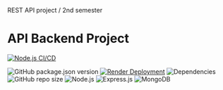 REST API project / 2nd semester

# API Backend Project

[![Node.js CI/CD](https://github.com/Missjessen/MDB_REST/tree/main/.github/workflows/main.yml/badge.svg?branch=main)](https://github.com/Missjessen/MDB_REST/actions)


![GitHub package.json version](https://img.shields.io/github/package-json/v/Missjessen/MDB_REST)
[![Render Deployment](https://img.shields.io/badge/Render-deployed-brightgreen)](https://render.com/)
![Dependencies](https://img.shields.io/badge/dependencies-up%20to%20date-brightgreen)
![GitHub repo size](https://img.shields.io/github/repo-size/Missjessen/MDB_REST)
![Node.js](https://img.shields.io/badge/Node.js-16.x-green)
![Express.js](https://img.shields.io/badge/Express-4.x-brightgreen)
![MongoDB](https://img.shields.io/badge/MongoDB-5.x-blue)

